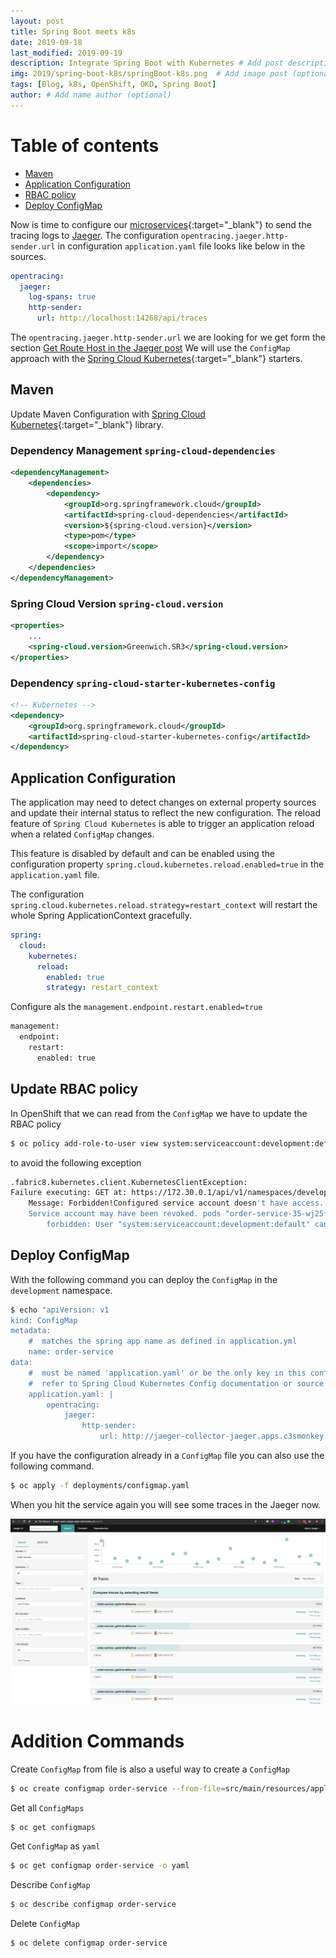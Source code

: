 ```yaml
---
layout: post
title: Spring Boot meets k8s
date: 2019-09-18
last_modified: 2019-09-19
description: Integrate Spring Boot with Kubernetes # Add post description (optional)
img: 2019/spring-boot-k8s/springBoot-k8s.png  # Add image post (optional)
tags: [Blog, k8s, OpenShift, OKD, Spring Boot]
author: # Add name author (optional)
--- 
```


# Table of contents
* [Maven](#MavenConfiguration)
* [Application Configuration](#ApplicationConfiguration)
* [RBAC policy](#RBACpolicy)
* [Deploy ConfigMap](#DeployConfigMap)
 
Now is time to configure our [microservices](https://github.com/marzelwidmer/microservices-demo){:target="_blank"} to send the tracing 
logs to [Jaeger](http://blog.marcelwidmer.org/jaeger/). The configuration `opentracing.jaeger.http-sender.url` in configuration `application.yaml` file looks like below in the sources.
```yaml
opentracing:
  jaeger:
    log-spans: true
    http-sender:
      url: http://localhost:14268/api/traces
``` 

The `opentracing.jaeger.http-sender.url` we are looking for we get form the section [Get Route Host in the Jaeger post](http://blog.marcelwidmer.org/jaeger/#GetRouteHost)
We will use the `ConfigMap` approach with the [Spring Cloud Kubernetes](https://spring.io/projects/spring-cloud-kubernetes){:target="_blank"} starters.

## Maven <a name="MavenConfiguration"></a>
Update Maven Configuration with [Spring Cloud Kubernetes](https://cloud.spring.io/spring-cloud-static/spring-cloud-kubernetes/1.0.3.RELEASE/single/spring-cloud-kubernetes.html){:target="_blank"} library.

### Dependency Management `spring-cloud-dependencies`
```xml
<dependencyManagement>
    <dependencies>
        <dependency>
            <groupId>org.springframework.cloud</groupId>
            <artifactId>spring-cloud-dependencies</artifactId>
            <version>${spring-cloud.version}</version>
            <type>pom</type>
            <scope>import</scope>
        </dependency>
    </dependencies>
</dependencyManagement>
```

### Spring Cloud Version `spring-cloud.version` 
```xml
<properties>
    ...
    <spring-cloud.version>Greenwich.SR3</spring-cloud.version>
</properties>
```

### Dependency `spring-cloud-starter-kubernetes-config` 
```xml
<!-- Kubernetes -->
<dependency>
    <groupId>org.springframework.cloud</groupId>
    <artifactId>spring-cloud-starter-kubernetes-config</artifactId>
</dependency>
```

## Application Configuration <a name="ApplicationConfiguration"></a>
The application may need to detect changes on external property sources and update their internal status to reflect the new configuration. 
The reload feature of `Spring Cloud Kubernetes` is able to trigger an application reload when a related `ConfigMap` changes.

This feature is disabled by default and can be enabled using the configuration property `spring.cloud.kubernetes.reload.enabled=true` 
 in the `application.yaml` file.

The configuration `spring.cloud.kubernetes.reload.strategy=restart_context` will restart the whole Spring ApplicationContext gracefully.
               
```yaml
spring:
  cloud:
    kubernetes:
      reload:
        enabled: true
        strategy: restart_context
```
Configure als the `management.endpoint.restart.enabled=true`
```bash
management:
  endpoint:
    restart:
      enabled: true
```

## Update RBAC policy <a name="RBACpolicy"></a>
In OpenShift that we can read from the `ConfigMap` we have to update the RBAC policy
```bash
$ oc policy add-role-to-user view system:serviceaccount:development:default
```

to avoid the following exception
```bash
.fabric8.kubernetes.client.KubernetesClientException: 
Failure executing: GET at: https://172.30.0.1/api/v1/namespaces/development/pods/order-service-35-wj25f. 
    Message: Forbidden!Configured service account doesn't have access. 
    Service account may have been revoked. pods "order-service-35-wj25f" is 
        forbidden: User "system:serviceaccount:development:default" cannot get pods in the namespace "development": no RBAC policy matched.
```


## Deploy ConfigMap <a name="DeployConfigMap"></a>
With the following command you can deploy the `ConfigMap` in the `development` namespace.
```bash
$ echo "apiVersion: v1
kind: ConfigMap
metadata:
    #  matches the spring app name as defined in application.yml
    name: order-service
data:
    #  must be named 'application.yaml' or be the only key in this config
    #  refer to Spring Cloud Kubernetes Config documentation or source code
    application.yaml: |
        opentracing:
            jaeger:
                http-sender:
                    url: http://jaeger-collector-jaeger.apps.c3smonkey.ch/api/traces" | oc apply -f -
```

If you have the configuration already in a `ConfigMap` file you can also use the following command.
```bash
$ oc apply -f deployments/configmap.yaml
```

When you hit the service again you will see some traces in the Jaeger now.


![Jaeger-Order-Service-Traces](/assets/img/2019/spring-boot-k8s/Jaeger-Order-Service-Traces.png)


# Addition Commands
Create `ConfigMap` from file is also a useful way to create a `ConfigMap`
```bash
$ oc create configmap order-service --from-file=src/main/resources/application.yaml
```

Get all `ConfigMaps`
```bash
$ oc get configmaps
```

Get `ConfigMap` as `yaml`
```bash
$ oc get configmap order-service -o yaml
```

Describe `ConfigMap`
```bash
$ oc describe configmap order-service
```

Delete `ConfigMap`
```bash
$ oc delete configmap order-service
```

[jekyll-docs]: https://jekyllrb.com/docs/home
[jekyll-gh]:   https://github.com/jekyll/jekyll
[jekyll-talk]: https://talk.jekyllrb.com/
